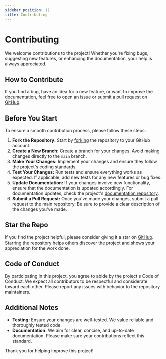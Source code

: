 ```yaml
---
sidebar_position: 11
title: Contributing
---
```


# Contributing

We welcome contributions to the project! Whether you're fixing bugs, suggesting new features, or enhancing the documentation, your help is always appreciated.

## How to Contribute

If you find a bug, have an idea for a new feature, or want to improve the documentation, feel free to open an issue or submit a pull request on [GitHub](https://github.com/maher-xubair/utils).

## Before You Start

To ensure a smooth contribution process, please follow these steps:

1. **Fork the Repository:** Start by [forking](https://github.com/maher-xubair/utils/fork) the repository to your GitHub account.
2. **Create a New Branch:** Create a branch for your changes. Avoid making changes directly to the `main` branch.
3. **Make Your Changes:** Implement your changes and ensure they follow the project's coding standards.
4. **Test Your Changes:** Run tests and ensure everything works as expected. If applicable, add new tests for any new features or bug fixes.
5. **Update Documentation:** If your changes involve new functionality, ensure that the documentation is updated accordingly. For documentation updates, check the project's [documentation repository](https://github.com/maher-xubair/utils-web).
6. **Submit a Pull Request:** Once you've made your changes, submit a pull request to the main repository. Be sure to provide a clear description of the changes you've made.

## Star the Repo

If you find the project helpful, please consider giving it a star on [GitHub](https://github.com/maher-xubair/utils). Starring the repository helps others discover the project and shows your appreciation for the work done.

## Code of Conduct

By participating in this project, you agree to abide by the project's Code of Conduct. We expect all contributors to be respectful and considerate toward each other. Please report any issues with behavior to the repository maintainers.

## Additional Notes

- **Testing:** Ensure your changes are well-tested. We value reliable and thoroughly tested code.
- **Documentation:** We aim for clear, concise, and up-to-date documentation. Please make sure your contributions reflect this standard.

Thank you for helping improve this project!
